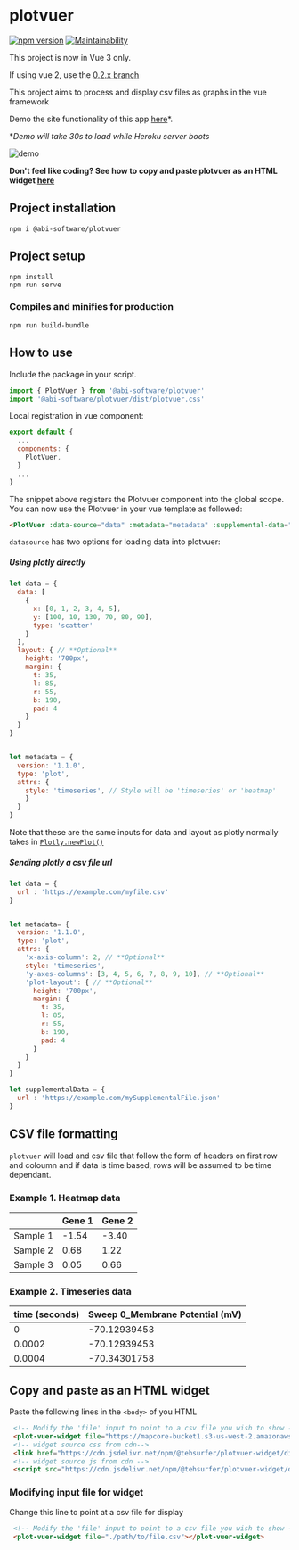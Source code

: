 # plotvuer 

[![npm version](https://badge.fury.io/js/%40abi-software%2Fplotvuer.svg)](https://badge.fury.io/js/%40abi-software%2Fplotvuer)
[![Maintainability](https://api.codeclimate.com/v1/badges/8dd727f153711aaae6e1/maintainability)](https://codeclimate.com/github/Tehsurfer/plotvuer/maintainability)

This project is now in Vue 3 only. 

If using vue 2, use the [0.2.x branch](https://github.com/ABI-Software/plotvuer/tree/0.2.x)

This project aims to process and display csv files as graphs in the vue framework

Demo the site functionality of this app [here](https://plotvuer-demo.herokuapp.com/)*. 

*_Demo will take 30s to load while Heroku server boots_

![demo](https://user-images.githubusercontent.com/37255664/73617045-a3231e00-467f-11ea-90bd-b1074acd26b3.gif)

**Don't feel like coding? See how to copy and paste plotvuer as an HTML widget [here](https://github.com/ABI-Software/plotvuer/blob/master/README.md#copy-and-paste-as-an-html-widget)**

## Project installation
```
npm i @abi-software/plotvuer
```


## Project setup
```
npm install
npm run serve
```

### Compiles and minifies for production
```
npm run build-bundle
```

## How to use
Include the package in your script.
```javascript
import { PlotVuer } from '@abi-software/plotvuer'
import '@abi-software/plotvuer/dist/plotvuer.css'
```
Local registration in vue component:
```javascript
export default {
  ...
  components: {
    PlotVuer,
  }
  ...
}
```

The snippet above registers the Plotvuer component into the global scope.
You can now use the Plotvuer in your vue template as followed:

```html
<PlotVuer :data-source="data" :metadata="metadata" :supplemental-data="supplementalData"></PlotVuer>
```

`datasource` has two options for loading data into plotvuer: 

##### Using plotly directly

```javascript
let data = {
  data: [
    {
      x: [0, 1, 2, 3, 4, 5],
      y: [100, 10, 130, 70, 80, 90],
      type: 'scatter'
    }
  ],
  layout: { // **Optional**
    height: '700px',
    margin: {
      t: 35,
      l: 85,
      r: 55,
      b: 190,
      pad: 4
    }
  }
}


let metadata = {
  version: '1.1.0',
  type: 'plot',
  attrs: {
    style: 'timeseries', // Style will be 'timeseries' or 'heatmap'
    }
  }
}

```
Note that these are the same inputs for data and layout as plotly normally takes in [`Plotly.newPlot()`](https://plotly.com/javascript/plotlyjs-function-reference/) 

##### Sending plotly a csv file url

```javascript
let data = {
  url : 'https://example.com/myfile.csv'
}


let metadata= {
  version: '1.1.0',
  type: 'plot',
  attrs: {
    'x-axis-column': 2, // **Optional**
    style: 'timeseries',
    'y-axes-columns': [3, 4, 5, 6, 7, 8, 9, 10], // **Optional**
    'plot-layout': { // **Optional**
      height: '700px',
      margin: {
        t: 35,
        l: 85,
        r: 55,
        b: 190,
        pad: 4
      }
    }
  }
}

let supplementalData = {
  url : 'https://example.com/mySupplementalFile.json'
}
```

## CSV file formatting

`plotvuer` will load and csv file that follow the form of headers on first row and coloumn and if data is time based, rows will be assumed to be time dependant. 

### Example 1. Heatmap data

|               | Gene 1  | Gene 2 | 
| :------------ |:--------|  ------| 
| Sample 1      | -1.54 | -3.40 |
| Sample 2      | 0.68       |   1.22 |
| Sample 3      | 0.05      |    0.66 |


### Example 2. Timeseries data


| time (seconds)| Sweep 0_Membrane Potential (mV) | 
| :------------ |:--------|  
| 0     | -70.12939453 | 
| 0.0002    | -70.12939453     |
| 0.0004      | -70.34301758      | 


## Copy and paste as an HTML widget
Paste the following lines in the `<body>` of you HTML
```HTML
 <!-- Modify the 'file' input to point to a csv file you wish to show --> 
 <plot-vuer-widget file="https://mapcore-bucket1.s3-us-west-2.amazonaws.com/ISAN/csv-data/use-case-4/RNA_Seq.csv"></plot-vuer-widget>
 <!-- widget source css from cdn-->
 <link href="https://cdn.jsdelivr.net/npm/@tehsurfer/plotvuer-widget/dist/plotVuer.css" rel="stylesheet">
 <!-- widget source js from cdn -->
 <script src="https://cdn.jsdelivr.net/npm/@tehsurfer/plotvuer-widget/dist/plotVuer.js"></script>
```
### Modifying input file for widget
Change this line to point at a csv file for display
```HTML
 <!-- Modify the 'file' input to point to a csv file you wish to show --> 
 <plot-vuer-widget file="./path/to/file.csv"></plot-vuer-widget>
```

